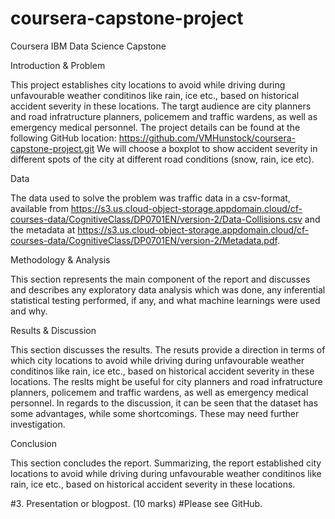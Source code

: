 # coursera-capstone-project
Coursera IBM Data Science Capstone

Introduction & Problem

This project establishes city locations to avoid while driving during unfavourable weather conditinos like rain, ice etc., based on historical accident severity in these locations. The targt audience are city planners and road infratructure planners, policemem and traffic wardens, as well as emergency medical personnel. 
The project details can be found at the following GitHub location: https://github.com/VMHunstock/coursera-capstone-project.git
We will choose a boxplot to show accident severity in different spots of the city at different road conditions (snow, rain, ice etc). 

Data

The data used to solve the problem was traffic data in a csv-format, available from https://s3.us.cloud-object-storage.appdomain.cloud/cf-courses-data/CognitiveClass/DP0701EN/version-2/Data-Collisions.csv and the metadata at https://s3.us.cloud-object-storage.appdomain.cloud/cf-courses-data/CognitiveClass/DP0701EN/version-2/Metadata.pdf.

Methodology & Analysis

This section represents the main component of the report and discusses and describes any exploratory data analysis which was done, any inferential statistical testing performed, if any, and what machine learnings were used and why.


Results & Discussion

This section discusses the results. The resuts provide a direction in terms of which city locations to avoid while driving during unfavourable weather conditinos like rain, ice etc., based on historical accident severity in these locations. The reslts might be useful for city planners and road infratructure planners, policemem and traffic wardens, as well as emergency medical personnel. In regards to the discussion, it can be seen that the dataset has some advantages, while some shortcomings. These may need further investigation.

Conclusion 

This section concludes the report. Summarizing, the report established city locations to avoid while driving during unfavourable weather conditinos like rain, ice etc., based on historical accident severity in these locations. 

#3. Presentation or blogpost. (10 marks)
#Please see GitHub.
